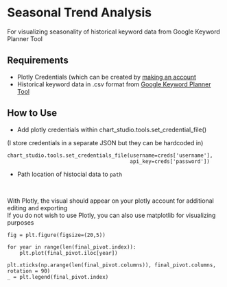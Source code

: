 # Seasonal Trend Analysis
For visualizing seasonality of historical keyword data from Google Keyword Planner Tool


## Requirements 
- Plotly Credentials (which can be created by [making an account](https://plotly.com/python/getting-started-with-chart-studio/)
- Historical keyword data in .csv format from [Google Keyword Planner Tool](https://ads.google.com/home/tools/keyword-planner/)

## How to Use
- Add plotly credentials within chart_studio.tools.set_credential_file()

(I store credentials in a separate JSON but they can be hardcoded in)
<br>
```
chart_studio.tools.set_credentials_file(username=creds['username'], 
                                        api_key=creds['password']) 
```

- Path location of histocial data to `path`
<br>

With Plotly, the visual should appear on your plotly account for additional editing and exporting
<br>
If you do not wish to use Plotly, you can also use matplotlib for visualizing purposes
<br>
```
fig = plt.figure(figsize=(20,5))

for year in range(len(final_pivot.index)):
    plt.plot(final_pivot.iloc[year])
    
plt.xticks(np.arange(len(final_pivot.columns)), final_pivot.columns, rotation = 90)
_ = plt.legend(final_pivot.index)
```

